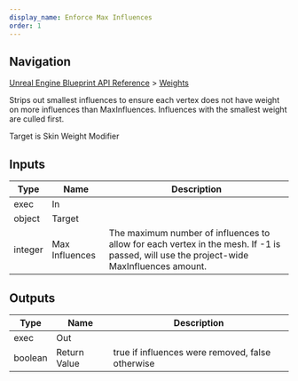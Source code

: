 ```yaml
---
display_name: Enforce Max Influences
order: 1
---
```

## Navigation

[Unreal Engine Blueprint API Reference](https://dev.epicgames.com/documentation/en-us/unreal-engine/BlueprintAPI) > [Weights](https://dev.epicgames.com/documentation/en-us/unreal-engine/BlueprintAPI/Weights)

Strips out smallest influences to ensure each vertex does not have weight on more influences than MaxInfluences.
Influences with the smallest weight are culled first.

Target is Skin Weight Modifier

## Inputs

| Type | Name | Description |
| --- | --- | --- |
| exec | In |  |
| object | Target |  |
| integer | Max Influences | The maximum number of influences to allow for each vertex in the mesh. If -1 is passed, will use the project-wide MaxInfluences amount. |

## Outputs

| Type | Name | Description |
| --- | --- | --- |
| exec | Out |  |
| boolean | Return Value | true if influences were removed, false otherwise |
